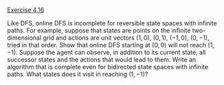 [Exercise 4.16](4-16/)

Like DFS, online DFS is incomplete for reversible state spaces with
infinite paths. For example, suppose that states are points on the
infinite two-dimensional grid and actions are unit vectors $(1,0)$,
$(0,1)$, $(-1,0)$, $(0,-1)$, tried in that order. Show that online DFS
starting at $(0,0)$ will not reach $(1,-1)$. Suppose the agent can
observe, in addition to its current state, all successor states and the
actions that would lead to them. Write an algorithm that is complete
even for bidirected state spaces with infinite paths. What states does
it visit in reaching $(1,-1)$?

